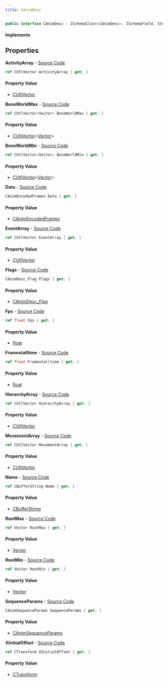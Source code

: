 ```yaml
---
title: CAnimDesc
---
```


```csharp
public interface CAnimDesc : ISchemaClass<CAnimDesc>, ISchemaField, ISchemaClass, INativeHandle
```

#### Implements

## Properties

**ActivityArray** - [Source Code](https://github.com/swiftly-solution/swiftlys2/blob/master/managed/src/SwiftlyS2.Generated/Schemas/Interfaces/CAnimDesc.cs#L33)

```csharp
ref CUtlVector ActivityArray { get; }
```

#### Property Value

- [CUtlVector](/docs/api/shared/natives/cutlvector)

**BoneWorldMax** - [Source Code](https://github.com/swiftly-solution/swiftlys2/blob/master/managed/src/SwiftlyS2.Generated/Schemas/Interfaces/CAnimDesc.cs#L46)

```csharp
ref CUtlVector<Vector> BoneWorldMax { get; }
```

#### Property Value

- [CUtlVector](/docs/api/shared/natives/cutlvector-1)<[Vector](/docs/api/shared/natives/vector)>

**BoneWorldMin** - [Source Code](https://github.com/swiftly-solution/swiftlys2/blob/master/managed/src/SwiftlyS2.Generated/Schemas/Interfaces/CAnimDesc.cs#L44)

```csharp
ref CUtlVector<Vector> BoneWorldMin { get; }
```

#### Property Value

- [CUtlVector](/docs/api/shared/natives/cutlvector-1)<[Vector](/docs/api/shared/natives/vector)>

**Data** - [Source Code](https://github.com/swiftly-solution/swiftlys2/blob/master/managed/src/SwiftlyS2.Generated/Schemas/Interfaces/CAnimDesc.cs#L22)

```csharp
CAnimEncodedFrames Data { get; }
```

#### Property Value

- [CAnimEncodedFrames](/docs/api/shared/schemadefinitions/canimencodedframes)

**EventArray** - [Source Code](https://github.com/swiftly-solution/swiftlys2/blob/master/managed/src/SwiftlyS2.Generated/Schemas/Interfaces/CAnimDesc.cs#L30)

```csharp
ref CUtlVector EventArray { get; }
```

#### Property Value

- [CUtlVector](/docs/api/shared/natives/cutlvector)

**Flags** - [Source Code](https://github.com/swiftly-solution/swiftlys2/blob/master/managed/src/SwiftlyS2.Generated/Schemas/Interfaces/CAnimDesc.cs#L18)

```csharp
CAnimDesc_Flag Flags { get; }
```

#### Property Value

- [CAnimDesc_Flag](/docs/api/shared/schemadefinitions/canimdesc_flag)

**Fps** - [Source Code](https://github.com/swiftly-solution/swiftlys2/blob/master/managed/src/SwiftlyS2.Generated/Schemas/Interfaces/CAnimDesc.cs#L20)

```csharp
ref float Fps { get; }
```

#### Property Value

- [float](https://learn.microsoft.com/dotnet/api/system.single)

**Framestalltime** - [Source Code](https://github.com/swiftly-solution/swiftlys2/blob/master/managed/src/SwiftlyS2.Generated/Schemas/Interfaces/CAnimDesc.cs#L38)

```csharp
ref float Framestalltime { get; }
```

#### Property Value

- [float](https://learn.microsoft.com/dotnet/api/system.single)

**HierarchyArray** - [Source Code](https://github.com/swiftly-solution/swiftlys2/blob/master/managed/src/SwiftlyS2.Generated/Schemas/Interfaces/CAnimDesc.cs#L36)

```csharp
ref CUtlVector HierarchyArray { get; }
```

#### Property Value

- [CUtlVector](/docs/api/shared/natives/cutlvector)

**MovementArray** - [Source Code](https://github.com/swiftly-solution/swiftlys2/blob/master/managed/src/SwiftlyS2.Generated/Schemas/Interfaces/CAnimDesc.cs#L25)

```csharp
ref CUtlVector MovementArray { get; }
```

#### Property Value

- [CUtlVector](/docs/api/shared/natives/cutlvector)

**Name** - [Source Code](https://github.com/swiftly-solution/swiftlys2/blob/master/managed/src/SwiftlyS2.Generated/Schemas/Interfaces/CAnimDesc.cs#L16)

```csharp
ref CBufferString Name { get; }
```

#### Property Value

- [CBufferString](/docs/api/shared/natives/cbufferstring)

**RootMax** - [Source Code](https://github.com/swiftly-solution/swiftlys2/blob/master/managed/src/SwiftlyS2.Generated/Schemas/Interfaces/CAnimDesc.cs#L42)

```csharp
ref Vector RootMax { get; }
```

#### Property Value

- [Vector](/docs/api/shared/natives/vector)

**RootMin** - [Source Code](https://github.com/swiftly-solution/swiftlys2/blob/master/managed/src/SwiftlyS2.Generated/Schemas/Interfaces/CAnimDesc.cs#L40)

```csharp
ref Vector RootMin { get; }
```

#### Property Value

- [Vector](/docs/api/shared/natives/vector)

**SequenceParams** - [Source Code](https://github.com/swiftly-solution/swiftlys2/blob/master/managed/src/SwiftlyS2.Generated/Schemas/Interfaces/CAnimDesc.cs#L48)

```csharp
CAnimSequenceParams SequenceParams { get; }
```

#### Property Value

- [CAnimSequenceParams](/docs/api/shared/schemadefinitions/canimsequenceparams)

**XInitialOffset** - [Source Code](https://github.com/swiftly-solution/swiftlys2/blob/master/managed/src/SwiftlyS2.Generated/Schemas/Interfaces/CAnimDesc.cs#L27)

```csharp
ref CTransform XInitialOffset { get; }
```

#### Property Value

- [CTransform](/docs/api/shared/natives/ctransform)

